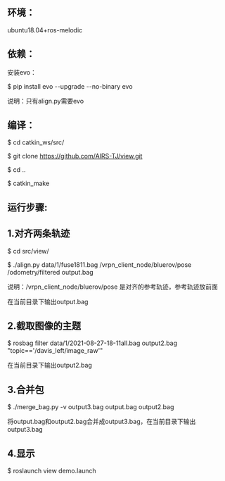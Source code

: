 ## 环境：

ubuntu18.04+ros-melodic

## 依赖：

安装evo：

$ pip install evo --upgrade --no-binary evo

说明：只有align.py需要evo

## 编译：
$ cd catkin_ws/src/

$ git clone https://github.com/AIRS-TJ/view.git
 
$ cd ..

$ catkin_make

## 运行步骤:

## 1.对齐两条轨迹

$ cd src/view/

$ ./align.py data/1/fuse1811.bag /vrpn_client_node/bluerov/pose /odometry/filtered output.bag

说明：/vrpn_client_node/bluerov/pose 是对齐的参考轨迹，参考轨迹放前面

在当前目录下输出output.bag

## 2.截取图像的主题

$ rosbag filter data/1/2021-08-27-18-11all.bag output2.bag "topic=='/davis_left/image_raw'"

在当前目录下输出output2.bag

## 3.合并包

$ ./merge_bag.py -v output3.bag output.bag output2.bag

将output.bag和output2.bag合并成output3.bag，在当前目录下输出output3.bag

## 4.显示

$ roslaunch view demo.launch 
